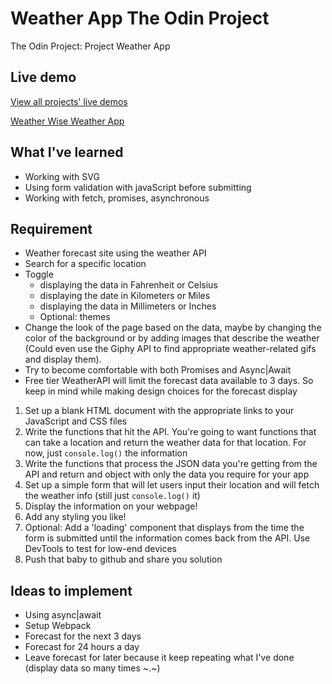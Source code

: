 # Weather App The Odin Project

The Odin Project: Project Weather App

## Live demo

[View all projects' live demos](https://minhhoccode111.github.io/all-projects-live-demos/) 

[Weather Wise Weather App](https://minhhoccode111.github.io/weather-app-top/)

## What I've learned

- Working with SVG
- Using form validation with javaScript before submitting
- Working with fetch, promises, asynchronous

## Requirement

- Weather forecast site using the weather API
- Search for a specific location
- Toggle
  - displaying the data in Fahrenheit or Celsius
  - displaying the date in Kilometers or Miles
  - displaying the data in Millimeters or Inches
  - Optional: themes
- Change the look of the page based on the data, maybe by changing the color of the background or by adding images that describe the weather (Could even use the Giphy API to find appropriate weather-related gifs and display them).
- Try to become comfortable with both Promises and Async|Await
- Free tier WeatherAPI will limit the forecast data available to 3 days. So keep in mind while making design choices for the forecast display

1. Set up a blank HTML document with the appropriate links to your JavaScript and CSS files
2. Write the functions that hit the API. You're going to want functions that can take a location and return the weather data for that location. For now, just `console.log()` the information
3. Write the functions that process the JSON data you're getting from the API and return and object with only the data you require for your app
4. Set up a simple form that will let users input their location and will fetch the weather info (still just `console.log()` it)
5. Display the information on your webpage!
6. Add any styling you like!
7. Optional: Add a 'loading' component that displays from the time the form is submitted until the information comes back from the API. Use DevTools to test for low-end devices
8. Push that baby to github and share you solution

## Ideas to implement

- Using async|await
- Setup Webpack
- Forecast for the next 3 days
- Forecast for 24 hours a day
- Leave forecast for later because it keep repeating what I've done (display data so many times ~.~)

